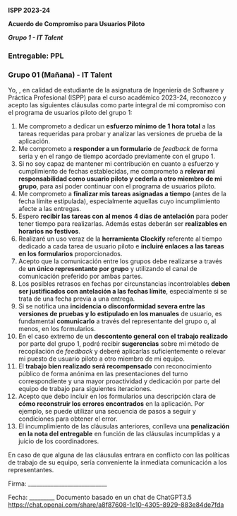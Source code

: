 <a name="_nyu1wutz94vl"></a>**ISPP 2023-24**

**Acuerdo de Compromiso para Usuarios Piloto**

***Grupo 1 - IT Talent***

### Entregable: PPL
### Grupo 01 (Mañana) - IT Talent

Yo,                                                      , en calidad de estudiante de la asignatura de Ingeniería de Software y Práctica Profesional (ISPP) para el curso académico 2023-24, reconozco y acepto las siguientes cláusulas como parte integral de mi compromiso con el programa de usuarios piloto del grupo 1:

1. Me comprometo a dedicar un **esfuerzo mínimo de** **1 hora total** a las tareas requeridas para probar y analizar las versiones de prueba de la aplicación.
1. Me comprometo a **responder a un formulario** de *feedback* de forma seria y en el rango de tiempo acordado previamente con el grupo 1.
1. Si no soy capaz de mantener mi contribución en cuanto a esfuerzo y cumplimiento de fechas establecidas, me comprometo a **relevar mi responsabilidad como usuario piloto y cederla a otro miembro de mi grupo**, para así poder continuar con el programa de usuarios piloto.
1. Me comprometo a **finalizar mis tareas asignadas a tiempo** (antes de la fecha límite estipulada), especialmente aquellas cuyo incumplimiento afecte a las entregas.
1. Espero **recibir las tareas con** **al menos** **4 días de antelación** para poder tener tiempo para realizarlas. Además estas deberán ser **realizables en horarios no festivos**.
1. Realizaré un uso veraz de la **herramienta Clockify** referente al tiempo dedicado a cada tarea de usuario piloto e **incluiré enlaces a las tareas en los formularios** proporcionados.
1. Acepto que la comunicación entre los grupos debe realizarse a través de **un único representante por grupo** y utilizando el canal de comunicación preferido por ambas partes.
1. Los posibles retrasos en fechas por circunstancias incontrolables **deben ser justificados con antelación a las fechas límite**, especialmente si se trata de una fecha previa a una entrega.
1. Si se notifica una **incidencia o disconformidad severa entre las versiones de pruebas y lo estipulado en los manuales** de usuario, es fundamental **comunicarlo** a través del representante del grupo o, al menos, en los formularios.
1. En el caso extremo de un **descontento general con el trabajo realizado** por parte del grupo 1, podré recibir **sugerencias** sobre mi método de recopilación de *feedback* y deberé aplicarlas suficientemente o relevar mi puesto de usuario piloto a otro miembro de mi equipo.
1. El **trabajo bien realizado será recompensado** con reconocimiento público de forma anónima en las presentaciones del turno correspondiente y una mayor proactividad y dedicación por parte del equipo de trabajo para siguientes iteraciones.
1. Acepto que debo incluir en los formularios una descripción clara de **cómo reconstruir los errores encontrados** en la aplicación. Por ejemplo, se puede utilizar una secuencia de pasos a seguir y condiciones para obtener el error.
1. El incumplimiento de las cláusulas anteriores, conlleva una **penalización en la nota del entregable** en función de las cláusulas incumplidas y a juicio de los coordinadores.

En caso de que alguna de las cláusulas entrara en conflicto con las políticas de trabajo de su equipo, sería conveniente la inmediata comunicación a los representantes.

Firma: \_\_\_\_\_\_\_\_\_\_\_\_\_\_\_\_\_\_\_\_\_\_\_\_\_\_\_\_

Fecha: \_\_\_\_\_\_\_\_\_
Documento basado en un chat de ChatGPT3.5 <https://chat.openai.com/share/a8f87608-1c10-4305-8929-883e84de7fda>
